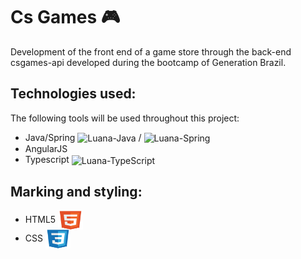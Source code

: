 # Cs Games :video_game:

Development of the front end of a game store through the back-end csgames-api developed during the bootcamp of Generation Brazil.

## Technologies used:

The following tools will be used throughout this project:

- Java/Spring 
<img align="center" alt="Luana-Java" height="30" width="50" src="https://img.shields.io/badge/Java-ED8B00?style=for-the-badge&logo=java&logoColor=white"> / <img align="center" alt="Luana-Spring" height="30" width="50" src="https://img.shields.io/badge/Spring-6DB33F?style=for-the-badge&logo=spring&logoColor=white">
- AngularJS
- Typescript <img align="center" alt="Luana-TypeScript" height="30" width="80" src="https://img.shields.io/badge/TypeScript-007ACC?style=for-the-    badge&logo=typescript&logoColor=white">

## Marking and styling:

- HTML5  <img align="center" alt="Luana-HTML" height="30" width="40" src="https://raw.githubusercontent.com/devicons/devicon/master/icons/html5/html5-original.svg">
- CSS <img align="center" alt="Luana-CSS" height="30" width="40" src="https://raw.githubusercontent.com/devicons/devicon/master/icons/css3/css3-original.svg">

  
